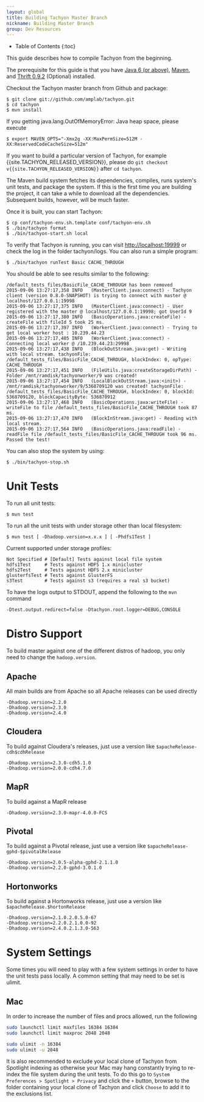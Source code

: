```yaml
---
layout: global
title: Building Tachyon Master Branch
nickname: Building Master Branch
group: Dev Resources
---
```


* Table of Contents
{:toc}

This guide describes how to compile Tachyon from the beginning.

The prerequisite for this guide is that you have [Java 6 (or above)](Java-Setup.html),
[Maven](Maven.html), and [Thrift 0.9.2](Thrift.html) (Optional) installed.

Checkout the Tachyon master branch from Github and package:

    $ git clone git://github.com/amplab/tachyon.git
    $ cd tachyon
    $ mvn install

If you getting java.lang.OutOfMemoryError: Java heap space, please execute

    $ export MAVEN_OPTS="-Xmx2g -XX:MaxPermSize=512M -XX:ReservedCodeCacheSize=512m"

If you want to build a particular version of Tachyon, for example {{site.TACHYON_RELEASED_VERSION}},
please do `git checkout v{{site.TACHYON_RELEASED_VERSION}}` after `cd tachyon`.

The Maven build system fetches its dependencies, compiles, runs system's unit tests, and package the
system. If this is the first time you are building the project, it can take a while to download all
the dependencies. Subsequent builds, however, will be much faster.

Once it is built, you can start Tachyon:

    $ cp conf/tachyon-env.sh.template conf/tachyon-env.sh
    $ ./bin/tachyon format
    $ ./bin/tachyon-start.sh local

To verify that Tachyon is running, you can visit [http://localhost:19999](http://localhost:19999) or
check the log in the folder tachyon/logs. You can also run a simple program:

    $ ./bin/tachyon runTest Basic CACHE_THROUGH

You should be able to see results similar to the following:

    /default_tests_files/BasicFile_CACHE_THROUGH has been removed
    2015-09-06 13:27:17,358 INFO   (MasterClient.java:connect) - Tachyon client (version 0.8.0-SNAPSHOT) is trying to connect with master @ localhost/127.0.0.1:19998
    2015-09-06 13:27:17,375 INFO   (MasterClient.java:connect) - User registered with the master @ localhost/127.0.0.1:19998; got UserId 9
    2015-09-06 13:27:17,380 INFO   (BasicOperations.java:createFile) - createFile with fileId 5 took 25 ms.
    2015-09-06 13:27:17,397 INFO   (WorkerClient.java:connect) - Trying to get local worker host : 10.239.44.23
    2015-09-06 13:27:17,405 INFO   (WorkerClient.java:connect) - Connecting local worker @ /10.239.44.23:29998
    2015-09-06 13:27:17,438 INFO   (BlockOutStream.java:get) - Writing with local stream. tachyonFile: /default_tests_files/BasicFile_CACHE_THROUGH, blockIndex: 0, opType: CACHE_THROUGH
    2015-09-06 13:27:17,451 INFO   (FileUtils.java:createStorageDirPath) - Folder /mnt/ramdisk/tachyonworker/9 was created!
    2015-09-06 13:27:17,454 INFO   (LocalBlockOutStream.java:<init>) - /mnt/ramdisk/tachyonworker/9/5368709120 was created! tachyonFile: /default_tests_files/BasicFile_CACHE_THROUGH, blockIndex: 0, blockId: 5368709120, blockCapacityByte: 536870912
    2015-09-06 13:27:17,468 INFO   (BasicOperations.java:writeFile) - writeFile to file /default_tests_files/BasicFile_CACHE_THROUGH took 87 ms.
    2015-09-06 13:27:17,470 INFO   (BlockInStream.java:get) - Reading with local stream.
    2015-09-06 13:27:17,564 INFO   (BasicOperations.java:readFile) - readFile file /default_tests_files/BasicFile_CACHE_THROUGH took 96 ms.
    Passed the test!

You can also stop the system by using:

    $ ./bin/tachyon-stop.sh

# Unit Tests

To run all unit tests:

    $ mvn test

To run all the unit tests with under storage other than local filesystem:

    $ mvn test [ -Dhadoop.version=x.x.x ] [ -Phdfs1Test ]

Current supported under storage profiles:

    Not Specified # [Default] Tests against local file system
    hdfs1Test     # Tests against HDFS 1.x minicluster
    hdfs2Test     # Tests against HDFS 2.x minicluster
    glusterfsTest # Tests against GlusterFS
    s3Test        # Tests against s3 (requires a real s3 bucket)

To have the logs output to STDOUT, append the following to the `mvn` command

    -Dtest.output.redirect=false -Dtachyon.root.logger=DEBUG,CONSOLE

# Distro Support

To build master against one of the different distros of hadoop, you only need to change the `hadoop.version`.

## Apache

All main builds are from Apache so all Apache releases can be used directly

    -Dhadoop.version=2.2.0
    -Dhadoop.version=2.3.0
    -Dhadoop.version=2.4.0

## Cloudera

To build against Cloudera's releases, just use a version like `$apacheRelease-cdh$cdhRelease`

    -Dhadoop.version=2.3.0-cdh5.1.0
    -Dhadoop.version=2.0.0-cdh4.7.0

## MapR

To build against a MapR release

    -Dhadoop.version=2.3.0-mapr-4.0.0-FCS

## Pivotal

To build against a Pivotal release, just use a version like `$apacheRelease-gphd-$pivotalRelease`

    -Dhadoop.version=2.0.5-alpha-gphd-2.1.1.0
    -Dhadoop.version=2.2.0-gphd-3.0.1.0

## Hortonworks

To build against a Hortonworks release, just use a version like `$apacheRelease.$hortonRelease`

    -Dhadoop.version=2.1.0.2.0.5.0-67
    -Dhadoop.version=2.2.0.2.1.0.0-92
    -Dhadoop.version=2.4.0.2.1.3.0-563

# System Settings

Some times you will need to play with a few system settings in order to have the unit tests pass locally.  A common setting that may need to be set is ulimit.

## Mac

In order to increase the number of files and procs allowed, run the following

```bash
sudo launchctl limit maxfiles 16384 16384
sudo launchctl limit maxproc 2048 2048

sudo ulimit -n 16384
sudo ulimit -u 2048
```

It is also recommended to exclude your local clone of Tachyon from Spotlight indexing as otherwise your Mac may hang constantly trying to re-index the file system during the unit tests.  To do this go to `System Preferences > Spotlight > Privacy` and click the `+` button, browse to the folder containing your local clone of Tachyon and click `Choose` to add it to the exclusions list.
